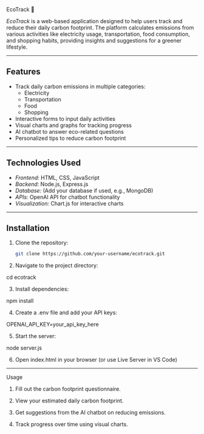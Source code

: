 EcoTrack 🌱

*EcoTrack* is a web-based application designed to help users track and reduce their daily carbon footprint. The platform calculates emissions from various activities like electricity usage, transportation, food consumption, and shopping habits, providing insights and suggestions for a greener lifestyle.

---

## Features

- Track daily carbon emissions in multiple categories:
  - Electricity
  - Transportation
  - Food
  - Shopping
- Interactive forms to input daily activities
- Visual charts and graphs for tracking progress
- AI chatbot to answer eco-related questions
- Personalized tips to reduce carbon footprint

---

## Technologies Used

- *Frontend:* HTML, CSS, JavaScript  
- *Backend:* Node.js, Express.js  
- *Database:* (Add your database if used, e.g., MongoDB)  
- *APIs:* OpenAI API for chatbot functionality  
- *Visualization:* Chart.js for interactive charts

---

## Installation

1. Clone the repository:
   ```bash
   git clone https://github.com/your-username/ecotrack.git

2. Navigate to the project directory:

cd ecotrack


3. Install dependencies:

npm install


4. Create a .env file and add your API keys:

OPENAI_API_KEY=your_api_key_here


5. Start the server:

node server.js


6. Open index.html in your browser (or use Live Server in VS Code)




---

Usage

1. Fill out the carbon footprint questionnaire.


2. View your estimated daily carbon footprint.


3. Get suggestions from the AI chatbot on reducing emissions.


4. Track progress over time using visual charts.

